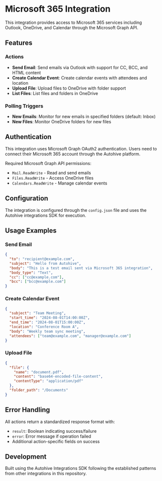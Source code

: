 # Microsoft 365 Integration

This integration provides access to Microsoft 365 services including Outlook, OneDrive, and Calendar through the Microsoft Graph API.

## Features

### Actions
- **Send Email**: Send emails via Outlook with support for CC, BCC, and HTML content
- **Create Calendar Event**: Create calendar events with attendees and location
- **Upload File**: Upload files to OneDrive with folder support
- **List Files**: List files and folders in OneDrive

### Polling Triggers
- **New Emails**: Monitor for new emails in specified folders (default: Inbox)
- **New Files**: Monitor OneDrive folders for new files

## Authentication

This integration uses Microsoft Graph OAuth2 authentication. Users need to connect their Microsoft 365 account through the Autohive platform.

Required Microsoft Graph API permissions:
- `Mail.ReadWrite` - Read and send emails
- `Files.ReadWrite` - Access OneDrive files
- `Calendars.ReadWrite` - Manage calendar events

## Configuration

The integration is configured through the `config.json` file and uses the Autohive integrations SDK for execution.

## Usage Examples

### Send Email
```json
{
  "to": "recipient@example.com",
  "subject": "Hello from Autohive",
  "body": "This is a test email sent via Microsoft 365 integration",
  "body_type": "Text",
  "cc": ["cc@example.com"],
  "bcc": ["bcc@example.com"]
}
```

### Create Calendar Event
```json
{
  "subject": "Team Meeting",
  "start_time": "2024-08-01T14:00:00Z",
  "end_time": "2024-08-01T15:00:00Z",
  "location": "Conference Room A",
  "body": "Weekly team sync meeting",
  "attendees": ["team@example.com", "manager@example.com"]
}
```

### Upload File
```json
{
  "file": {
    "name": "document.pdf",
    "content": "base64-encoded-file-content",
    "contentType": "application/pdf"
  },
  "folder_path": "/Documents"
}
```

## Error Handling

All actions return a standardized response format with:
- `result`: Boolean indicating success/failure
- `error`: Error message if operation failed
- Additional action-specific fields on success

## Development

Built using the Autohive Integrations SDK following the established patterns from other integrations in this repository.